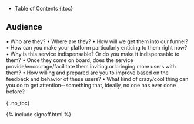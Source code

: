 * Table of Contents
{:toc}

## Audience 
• Who are they? 
• Where are they? 
• How will we get them into our funnel?
• How can you make your platform particularly enticing to them right now?
• Why is this service indispensable? Or do you make it indispensable to them?
• Once they come on board, does the service provide/encourage/facilitate them inviting or bringing more users with them?
• How willing and prepared are you to improve based on the feedback and behavior of these users?
• What kind of crazy/cool thing can you do to get attention--something that, ideally, no one has ever done before?



 







{:.no_toc}



{% include signoff.html %}